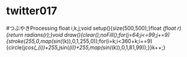 # twitter017
#つぶやきProcessing float i,k,j;void setup(){size(500,500);}float _(float r){return radians(r);}void draw(){clear();noFill();for(j=64;j&lt;=99;j+=9){stroke(255,0,map(sin(_(k)),0,1,255,0));for(i=k;i&lt;360+k;i+=9){circle(j*cos(_(i))+255,j*sin(_(i))+255,map(sin(_(k)),0,1,81,99));}}k++;}
